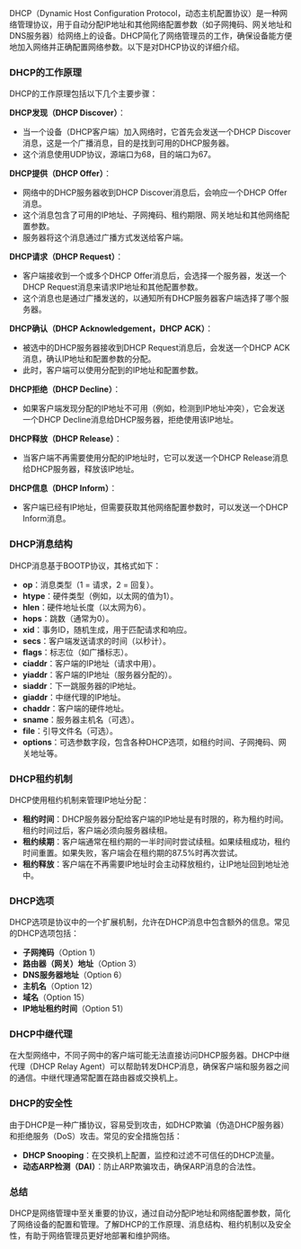 DHCP（Dynamic Host Configuration Protocol，动态主机配置协议）是一种网络管理协议，用于自动分配IP地址和其他网络配置参数（如子网掩码、网关地址和DNS服务器）给网络上的设备。DHCP简化了网络管理员的工作，确保设备能方便地加入网络并正确配置网络参数。以下是对DHCP协议的详细介绍。

### **DHCP的工作原理**

DHCP的工作原理包括以下几个主要步骤：

**DHCP发现（DHCP Discover）**：

   - 当一个设备（DHCP客户端）加入网络时，它首先会发送一个DHCP Discover消息，这是一个广播消息，目的是找到可用的DHCP服务器。
   - 这个消息使用UDP协议，源端口为68，目的端口为67。

**DHCP提供（DHCP Offer）**：

   - 网络中的DHCP服务器收到DHCP Discover消息后，会响应一个DHCP Offer消息。
   - 这个消息包含了可用的IP地址、子网掩码、租约期限、网关地址和其他网络配置参数。
   - 服务器将这个消息通过广播方式发送给客户端。

**DHCP请求（DHCP Request）**：

   - 客户端接收到一个或多个DHCP Offer消息后，会选择一个服务器，发送一个DHCP Request消息来请求IP地址和其他配置参数。
   - 这个消息也是通过广播发送的，以通知所有DHCP服务器客户端选择了哪个服务器。

**DHCP确认（DHCP Acknowledgement，DHCP ACK）**：
   
   - 被选中的DHCP服务器接收到DHCP Request消息后，会发送一个DHCP ACK消息，确认IP地址和配置参数的分配。
   - 此时，客户端可以使用分配到的IP地址和配置参数。

**DHCP拒绝（DHCP Decline）**：
   - 如果客户端发现分配的IP地址不可用（例如，检测到IP地址冲突），它会发送一个DHCP Decline消息给DHCP服务器，拒绝使用该IP地址。

**DHCP释放（DHCP Release）**：

   - 当客户端不再需要使用分配的IP地址时，它可以发送一个DHCP Release消息给DHCP服务器，释放该IP地址。

**DHCP信息（DHCP Inform）**：

   - 客户端已经有IP地址，但需要获取其他网络配置参数时，可以发送一个DHCP Inform消息。

### DHCP消息结构

DHCP消息基于BOOTP协议，其格式如下：

- **op**：消息类型（1 = 请求，2 = 回复）。
- **htype**：硬件类型（例如，以太网的值为1）。
- **hlen**：硬件地址长度（以太网为6）。
- **hops**：跳数（通常为0）。
- **xid**：事务ID，随机生成，用于匹配请求和响应。
- **secs**：客户端发送请求的时间（以秒计）。
- **flags**：标志位（如广播标志）。
- **ciaddr**：客户端的IP地址（请求中用）。
- **yiaddr**：客户端的IP地址（服务器分配的）。
- **siaddr**：下一跳服务器的IP地址。
- **giaddr**：中继代理的IP地址。
- **chaddr**：客户端的硬件地址。
- **sname**：服务器主机名（可选）。
- **file**：引导文件名（可选）。
- **options**：可选参数字段，包含各种DHCP选项，如租约时间、子网掩码、网关地址等。

### DHCP租约机制

DHCP使用租约机制来管理IP地址分配：

- **租约时间**：DHCP服务器分配给客户端的IP地址是有时限的，称为租约时间。租约时间过后，客户端必须向服务器续租。
- **租约续期**：客户端通常在租约期的一半时间时尝试续租。如果续租成功，租约时间重置。如果失败，客户端会在租约期的87.5%时再次尝试。
- **租约释放**：客户端在不再需要IP地址时会主动释放租约，让IP地址回到地址池中。

### DHCP选项

DHCP选项是协议中的一个扩展机制，允许在DHCP消息中包含额外的信息。常见的DHCP选项包括：

- **子网掩码**（Option 1）
- **路由器（网关）地址**（Option 3）
- **DNS服务器地址**（Option 6）
- **主机名**（Option 12）
- **域名**（Option 15）
- **IP地址租约时间**（Option 51）

### DHCP中继代理

在大型网络中，不同子网中的客户端可能无法直接访问DHCP服务器。DHCP中继代理（DHCP Relay Agent）可以帮助转发DHCP消息，确保客户端和服务器之间的通信。中继代理通常配置在路由器或交换机上。

### DHCP的安全性

由于DHCP是一种广播协议，容易受到攻击，如DHCP欺骗（伪造DHCP服务器）和拒绝服务（DoS）攻击。常见的安全措施包括：

- **DHCP Snooping**：在交换机上配置，监控和过滤不可信任的DHCP流量。
- **动态ARP检测（DAI）**：防止ARP欺骗攻击，确保ARP消息的合法性。

### 总结

DHCP是网络管理中至关重要的协议，通过自动分配IP地址和网络配置参数，简化了网络设备的配置和管理。了解DHCP的工作原理、消息结构、租约机制以及安全性，有助于网络管理员更好地部署和维护网络。
